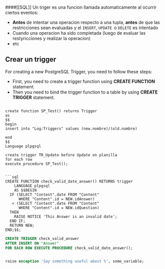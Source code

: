 ####[[SQL]]
Un triger es una funcion llamada automaticamente al ocurrir ciertos eventos:
+ **Antes** de intentar una operacion respecto a una tupla, **antes** de que las restricciones sean evaluadas y el ``INSERT``, ``UPDATE ``o ``DELETE`` es intentado
+ Cuando una operacion ha sido completada (luego de evaluar las restyricciones y realizar la operacion)
+ etc

## Crear un trigger
For creating a new PostgreSQL Trigger, you need to follow these steps:

-   First, you need to create a trigger function using **CREATE FUNCTION** statement.
-   Then you need to bind the trigger function to a table by using **CREATE TRIGGER** statement.

```ad-example

```
```plsql
create function SP_Test() returns Trigger
as
$$
begin
insert into "Log:Triggers" values (new.nombre)/(old.nombre)

end
$$
Language plpgsql

create trigger TR_Update before Update on planilla
for each row
execute procedure SP_Test();
```
```
```

```ad-example
```sql
CREATE FUNCTION check_valid_date_answer() RETURNS trigger
    LANGUAGE plpgsql
    AS $$BEGIN
  IF (SELECT "Content".date FROM "Content"
      WHERE "Content".id = NEW.idAnswer)
   < (SELECT "Content".date FROM "Content"
      WHERE "Content".id = NEW.idQuestion) 
  THEN
    RAISE NOTICE 'This Answer is an invalid date';
  END IF;
  RETURN NEW;
END;$$;
```
```sql
CREATE TRIGGER check_valid_answer 
AFTER INSERT ON "Answer"
FOR EACH ROW EXECUTE PROCEDURE check_valid_date_answer();
```


```ad-example
```
```sql
raise exception 'Say something useful about %', some_variable;
```

